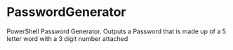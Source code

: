 # PasswordGenerator
PowerShell Password Generator. Outputs a Password that is made up of a 5 letter word with a 3 digit number attached
